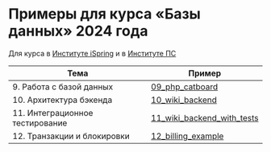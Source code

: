 # Примеры для курса «Базы данных» 2024 года

Для курса в [Институте iSpring](https://ispring.institute/) и в [Институте ПС](https://www.institutps.ru/)

| Тема | Пример |
|---|---|
| 9. Работа с базой данных | [09_php_catboard](09_php_catboard/README.md) |
| 10. Архитектура бэкенда | [10_wiki_backend](10_wiki_backend/README.md) |
| 11. Интеграционное тестирование | [11_wiki_backend_with_tests](11_wiki_backend_with_tests/README.md) |
| 12. Транзакции и блокировки | [12_billing_example](12_billing_example/README.md) |
